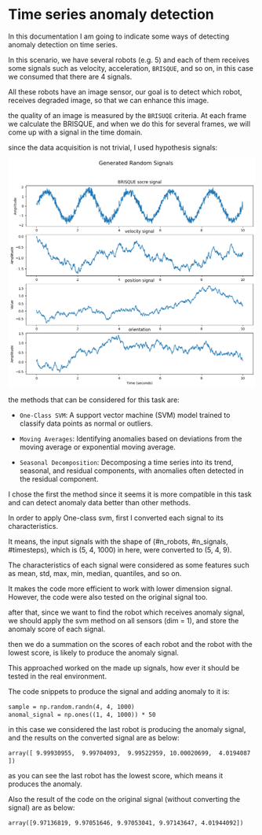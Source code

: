 # Time series anomaly detection

In this documentation I am going to indicate some ways of detecting anomaly detection on time series.

In this scenario, we have several robots (e.g. 5) and each of them receives some signals such as velocity, acceleration, `BRISQUE`, and so on, in this case we consumed that there are 4 signals.

All these robots have an image sensor, our goal is to detect which robot, receives degraded image, so that we can enhance this image.

the quality of an image is measured by the `BRISUQE` criteria. At each frame we calculate the BRISQUE, and when we do this for several frames, we will come up with a signal in the time domain.

since the data acquisition is not trivial, I used hypothesis signals:

![Alt text](./signals.png)


the methods that can be considered for this task are:

- `One-Class SVM`: A support vector machine (SVM) model trained to classify data points as normal or outliers.

- `Moving Averages`: Identifying anomalies based on deviations from the moving average or exponential moving average.

- `Seasonal Decomposition`: Decomposing a time series into its trend, seasonal, and residual components, with anomalies often detected in the residual component.

I chose the first the method since it seems it is more compatible in this task and can detect anomaly data better than other methods.

In order to apply One-class svm, first I converted each signal to its characteristics.

It means, the input signals with the shape of (#n_robots, #n_signals, #timesteps), which is (5, 4, 1000) in here, were converted to (5, 4, 9).

The characteristics of each signal were considered as some features such as mean, std, max, min, median, quantiles, and so on.

It makes the code more efficient to work with lower dimension signal. However, the code were also tested on the original signal too. 

after that, since we want to find the robot which receives anomaly signal, we should apply the svm method on all sensors (dim = 1), and store the anomaly score of each signal. 

then we do a summation on the scores of each robot and the robot with the lowest score, is likely to produce the anomaly signal.


This approached worked on the made up signals, how ever it should be tested in the real environment. 


The code snippets to produce the signal and adding anomaly to it is:


```
sample = np.random.randn(4, 4, 1000)
anomal_signal = np.ones((1, 4, 1000)) * 50
```

in this case we considered the last robot is producing the anomaly signal, and the results on the converted signal are as below:

```
array([ 9.99930955,  9.99704093,  9.99522959, 10.00020699,  4.0194087 ])
```
as you can see the last robot has the lowest score, which means it produces the anomaly.

Also the result of the code on the original signal (without converting the signal) are as below:

```
array([9.97136819, 9.97051646, 9.97053041, 9.97143647, 4.01944092])
```